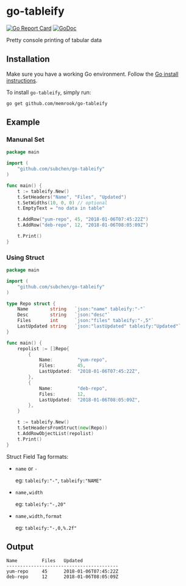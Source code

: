 # go-tableify

[![Go Report Card](https://goreportcard.com/badge/github.com/subchen/go-tableify)](https://goreportcard.com/report/github.com/subchen/go-tableify)
[![GoDoc](https://godoc.org/github.com/subchen/go-tableify?status.svg)](https://godoc.org/github.com/subchen/go-tableify)

Pretty console printing of tabular data

## Installation

Make sure you have a working Go environment. Follow the [Go install instructions](http://golang.org/doc/install.html).

To install `go-tableify`, simply run:

```
go get github.com/memrook/go-tableify
```

## Example

### Manunal Set

```go
package main

import (
	"github.com/subchen/go-tableify"
)

func main() {
	t := tableify.New()
	t.SetHeaders("Name", "Files", "Updated")
	t.SetWidths(10, 0, 0) // optional
	t.EmptyText = "no data in table"

	t.AddRow("yum-repo", 45, "2018-01-06T07:45:22Z")
	t.AddRow("deb-repo", 12, "2018-01-06T08:05:09Z")

	t.Print()
}
```

### Using Struct

```go
package main

import (
	"github.com/subchen/go-tableify"
)

type Repo struct {
	Name        string   `json:"name" tableify:"-"`
	Desc        string   `json:"desc"`
	Files       int      `json:"files" tableify:"-,5"`
	LastUpdated string   `json:"lastUpdated" tableify:"Updated"`
}

func main() {
	repolist := []Repo{
		{
			Name:         "yum-repo",
			Files:        45,
			LastUpdated:  "2018-01-06T07:45:22Z",
		},
		{
			Name:         "deb-repo",
			Files:        12,
			LastUpdated:  "2018-01-06T08:05:09Z",
		},
	}

	t := tableify.New()
	t.SetHeadersFromStruct(new(Repo))
	t.AddRowObjectList(repolist)
	t.Print()
}
```

Struct Field Tag formats:

- `name` or `-`

	eg: `tableify:"-"`, `tableify:"NAME"`

- `name,width`

	eg: `tableify:"-,20"`

- `name,width,format`

	eg: `tableify:"-,0,%.2f"`


## Output
```
Name         Files   Updated
-----------------------------------------
yum-repo     45      2018-01-06T07:45:22Z
deb-repo     12      2018-01-06T08:05:09Z
```
